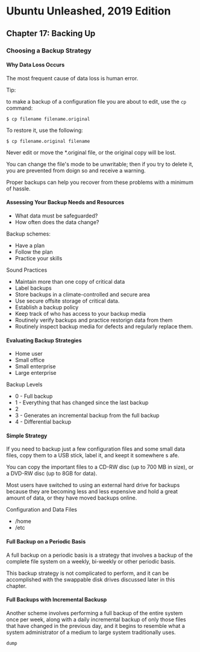 # Ubuntu Unleashed, 2019 Edition

## Chapter 17: Backing Up

### Choosing a Backup Strategy

#### Why Data Loss Occurs

The most frequent cause of data loss is human error.

Tip:

to make a backup of a configuration file you are about to edit, use the `cp` command:

`$ cp filename filename.original`

To restore it, use the following:

`$ cp filename.original filename`

Never edit or move the *.original file, or the original copy will be lost.

You can change the file's mode to be unwritable; then if you try to delete it, you are prevented from doign so and receive a warning.


Proper backups can help you recover from these problems with a minimum of hassle.

#### Assessing Your Backup Needs and Resources

* What data must be safeguarded?
* How often does the data change?

Backup schemes:

* Have a plan
* Follow the plan
* Practice your skills

Sound Practices

* Maintain more than one copy of critical data
* Label backups
* Store backups in a climate-controlled and secure area
* Use secure offsite storage of critical data.
* Establish a backup policy
* Keep track of who has access to your backup media
* Routinely verify backups and practice restorign data from them
* Routinely inspect backup media for defects and regularly replace them.

#### Evaluating Backup Strategies

* Home user
* Small office
* Small enterprise
* Large enterprise

Backup Levels

* 0 - Full backup
* 1 - Everything that has changed since the last backup
* 2
* 3 - Generates an incremental backup from the full backup
* 4 - Differential backup

#### Simple Strategy

If you need to backup just a few configuration files and some small data files, copy them to a USB stick, label it, and keept it somewhere s afe.

You can copy the important files to a CD-RW disc (up to 700 MB in size), or a DVD-RW disc (up to 8GB for data).

Most users have switched to using an external hard drive for backups because they are becoming less and less expensive and hold a great amount of data, or they have moved backups online.

Configuration and Data Files

* /home
* /etc

#### Full Backup on a Periodic Basis

A full backup on a periodic basis is a strategy that involves a backup of the complete file system on a weekly, bi-weekly or other periodic basis.

This backup strategy is not complicated to perform, and it can be accomplished with the swappable disk drives discussed later in this chapter.

#### Full Backups with Incremental Backusp

Another scheme involves performing a full backup of the entire system once per week, along with a daily incremental backup of only those files that have changed in the previous day, and it begins to resemble what a system administrator of a medium to large system traditionally uses.

`dump`
